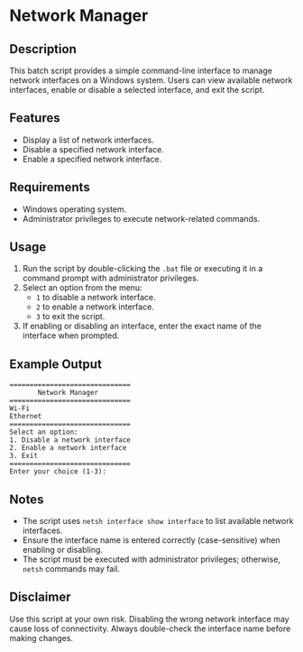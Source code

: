 # Network Manager

## Description
This batch script provides a simple command-line interface to manage network interfaces on a Windows system. Users can view available network interfaces, enable or disable a selected interface, and exit the script.

## Features
- Display a list of network interfaces.
- Disable a specified network interface.
- Enable a specified network interface.

## Requirements
- Windows operating system.
- Administrator privileges to execute network-related commands.

## Usage
1. Run the script by double-clicking the `.bat` file or executing it in a command prompt with administrator privileges.
2. Select an option from the menu:
   - `1` to disable a network interface.
   - `2` to enable a network interface.
   - `3` to exit the script.
3. If enabling or disabling an interface, enter the exact name of the interface when prompted.

## Example Output
```
==============================
       Network Manager
==============================
Wi-Fi
Ethernet
==============================
Select an option:
1. Disable a network interface
2. Enable a network interface
3. Exit
==============================
Enter your choice (1-3):
```

## Notes
- The script uses `netsh interface show interface` to list available network interfaces.
- Ensure the interface name is entered correctly (case-sensitive) when enabling or disabling.
- The script must be executed with administrator privileges; otherwise, `netsh` commands may fail.

## Disclaimer
Use this script at your own risk. Disabling the wrong network interface may cause loss of connectivity. Always double-check the interface name before making changes.


